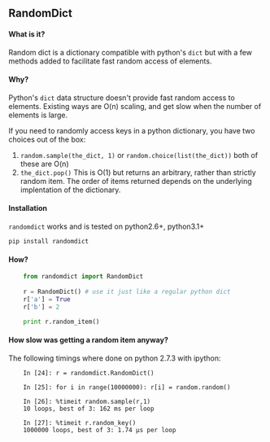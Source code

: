 ## RandomDict ##

#### What is it?
Random dict is a dictionary compatible with python's `dict` but with a few methods added to facilitate fast random access of elements.

#### Why?
Python's `dict` data structure doesn't provide fast random access to elements.  Existing ways are O(n) scaling, and get slow when the number of elements is large.

If you need to randomly access keys in a python dictionary, you have two choices out of the box:

1. `random.sample(the_dict, 1)` or `random.choice(list(the_dict))` both of these are O(n)
2.  `the_dict.pop()` This is O(1) but returns an arbitrary, rather than strictly random item.  The order of items returned depends on the underlying implentation of the dictionary.

#### Installation
`randomdict` works and is tested on python2.6+, python3.1+

`pip install randomdict`

#### How?
```python
    from randomdict import RandomDict
    
    r = RandomDict() # use it just like a regular python dict
    r['a'] = True
    r['b'] = 2

    print r.random_item()
```

#### How slow was getting a random item anyway?
The following timings where done on python 2.7.3 with ipython:
```
    In [24]: r = randomdict.RandomDict()

    In [25]: for i in range(10000000): r[i] = random.random()

    In [26]: %timeit random.sample(r,1)
    10 loops, best of 3: 162 ms per loop

    In [27]: %timeit r.random_key()
    1000000 loops, best of 3: 1.74 µs per loop

``` 


